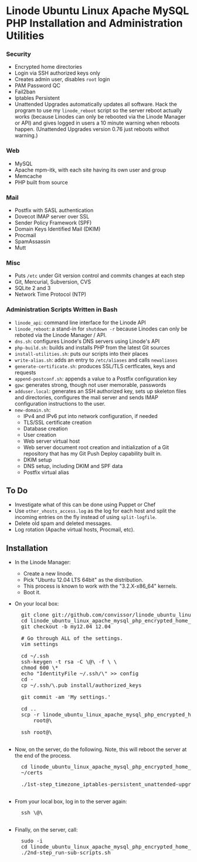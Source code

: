# Linode Ubuntu Linux Apache MySQL PHP Installation and Administration Utilities

###  Security  ###
* Encrypted home directories
* Login via SSH authorized keys only
* Creates admin user, disables `root` login
* PAM Password QC
* Fail2ban
* Iptables Persistent
* Unattended Upgrades automatically updates all software.  Hack the program
  to use my `linode_reboot` script so the server reboot actually works
  (because Linodes can only be rebooted via the Linode Manager or API)
  and gives logged in users a 10 minute warning when reboots happen.
  (Unattended Upgrades version 0.76 just reboots withot warning.)

###  Web  ###
* MySQL
* Apache mpm-itk, with each site having its own user and group
* Memcache
* PHP built from source

###  Mail  ###
* Postfix with SASL authentication
* Dovecot IMAP server over SSL
* Sender Policy Framework (SPF)
* Domain Keys Identified Mail (DKIM)
* Procmail
* SpamAssassin
* Mutt

###  Misc  ###
* Puts `/etc` under Git version control and commits changes at each step
* Git, Mercurial, Subversion, CVS
* SQLite 2 and 3
* Network Time Protocol (NTP)

###  Administration Scripts Written in Bash  ###
* `linode_api`: command line interface for the Linode API
* `linode_reboot`: a stand-in for `shutdown -r` because Linodes can only
  be reboted via the Linode Manager / API.
* `dns.sh`: configures Linode's DNS servers using Linode's API
* `php-build.sh`: builds and installs PHP from the latest Git sources
* `install-utilities.sh`: puts our scripts into their places
* `write-alias.sh`: adds an entry to `/etc/aliases` and calls `newaliases`
* `generate-certificate.sh`: produces SSL/TLS certficates, keys and requests
* `append-postconf.sh`: appends a value to a Postfix configuration key
* `gpw`: generates strong, though not user memorable, passwords
* `adduser.local`: generates an SSH authorized key, sets up skeleton files
  and directories, configures the mail server and sends IMAP configuration
  instructions to the user.
* `new-domain.sh`:
	+ IPv4 and IPv6 put into network configuration, if needed
	+ TLS/SSL certificate creation
	+ Database creation
	+ User creation
	+ Web server virtual host
	+ Web server document root creation and initialization of a Git
     repository that has my Git Push Deploy capability built in.
	+ DKIM setup
	+ DNS setup, including DKIM and SPF data
	+ Postfix virtual alias


##  To Do  ##
* Investigate what of this can be done using Puppet or Chef
* Use `other_vhosts_access.log` as the log for each host and split the
  incoming entries on the fly instead of using `split-logfile`.
* Delete old spam and deleted messages.
* Log rotation (Apache virtual hosts, Procmail, etc).


##  Installation  ##
* In the Linode Manager:
	+ Create a new linode.
	+ Pick "Ubuntu 12.04 LTS 64bit" as the distribution.
	+ This process is known to work with the "3.2.X-x86_64" kernels.
	+ Boot it.

* On your local box:
	<pre>
	git clone git://github.com/convissor/linode_ubuntu_linux_apache_mysql_php_encrypted_home_directory.git
	cd linode_ubuntu_linux_apache_mysql_php_encrypted_home_directory
	git checkout -b my12.04 12.04

	# Go through ALL of the settings.
	vim settings

	cd ~/.ssh
	ssh-keygen -t rsa -C \<you>@\<domain> -f \<key name> \
	chmod 600 \<key name>*
	echo "IdentityFile ~/.ssh/\<key name>" >> config
	cd -
	cp ~/.ssh/\<key name>.pub install/authorized_keys

	git commit -am 'My settings.'

	cd ..
	scp -r linode_ubuntu_linux_apache_mysql_php_encrypted_home_directory \
		root@\<your linode's IP>

	ssh root@\<your linode's IP>
	</pre>

* Now, on the server, do the following. Note, this will reboot the server
at the end of the process.
	<pre>
	cd linode_ubuntu_linux_apache_mysql_php_encrypted_home_directory
	~/certs

	./1st-step_timezone_iptables-persistent_unattended-upgrade_static-ip-address.sh
	</pre>

* From your local box, log in to the server again:
	<pre>
	ssh \<admin user name from settings file>@\<your linode's IP>
	</pre>

* Finally, on the server, call:
	<pre>
	sudo -i
	cd linode_ubuntu_linux_apache_mysql_php_encrypted_home_directory
	./2nd-step_run-sub-scripts.sh
	</pre>
